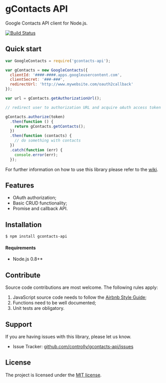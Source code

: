 # gContacts API

Google Contacts API client for Node.js.

[![Build Status](https://travis-ci.org/controlly/gcontacts-api.svg)](https://travis-ci.org/controlly/gcontacts-api)

## Quick start

```javascript
var GoogleContacts = require('gcontacts-api');

var gContacts = new GoogleContacts({
  clientId: '####-####.apps.googleusercontent.com',
  clientSecret: '###-###',
  redirectUrl: 'http://www.mywebsite.com/oauth2callback'
});

var url = gContacts.getAuthorizationUrl();

// redirect user to authorization URL and acquire oAuth access token

gContacts.authorize(token)
  .then(function () {
    return gContacts.getContacts();
  })
  .then(function (contacts) {
    // do something with contacts
  })
  .catch(function (err) {
    console.error(err);
  });
```

For further information on how to use this library please refer to the [wiki](https://github.com/controlly/gcontacts-api/wiki).

## Features

* OAuth authorization;
* Basic CRUD functionality;
* Promise and callback API.

## Installation

```
$ npm install gcontacts-api
```

#### Requirements

* Node.js 0.8+*

## Contribute

Source code contributions are most welcome. The following rules apply:

1. JavaScript source code needs to follow the [Airbnb Style Guide](https://github.com/airbnb/javascript);
2. Functions need to be well documented;
3. Unit tests are obligatory.

## Support

If you are having issues with this library, please let us know.

* Issue Tracker: [github.com/controlly/gcontacts-api/issues](https://github.com/controlly/gcontacts-api/issues)

## License

The project is licensed under the [MIT license](http://opensource.org/licenses/MIT).
